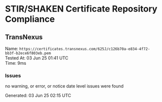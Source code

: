 # STIR/SHAKEN Certificate Repository Compliance

## TransNexus

Name: `https://certificates.transnexus.com/625J/c126b70a-e834-4f72-bb3f-b2ece6f803eb.pem`\
Tested At: 03 Jun 25 01:41 UTC\
Time: 9ms

### Issues

no warning, or error, or notice date level issues were found

Generated: 03 Jun 25 02:15 UTC